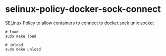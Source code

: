 # selinux-policy-docker-sock-connect
SELinux Policy to allow containers to connect to docker.sock unix socket

```
# load
sudo make load

# unload
sudo make unload
```
